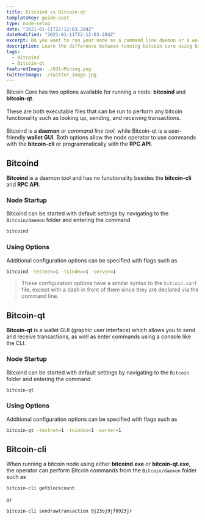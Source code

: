 ```yaml
---
title: Bitcoind vs Bitcoin-qt
templateKey: guide-post
type: node-setup
date: "2021-01-11T22:12:03.284Z"
dateModified: "2021-01-11T22:12:03.284Z"
excerpt: Do you want to run your node as a command line daemon or a wallet GUI?
description: Learn the difference between running bitcoin core using bitcoind and bitcoin-qt. Startup a daemon or wallet GUI.
tags:
  - Bitcoind
  - Bitcoin-qt
featuredImage: ./031-Mining.png
twitterImage: ./twitter_image.jpg
---
```


Bitcoin Core has two options available for running a node: **bitcoind** and **bitcoin-qt**.  
<br />
These are both executable files that can be run to perform any bitcoin functionality such as looking up, sending, and receiving transactions.  
<br />
Bitcoind is a **daemon** or *command line tool*, while Bitcoin-qt is a user-friendly **wallet GUI**. Both options allow the node operator to use commands with the **bitcoin-cli** or programmatically with the **RPC API**. 

## Bitcoind

**Bitcoind** is a daemon tool and has no functionality besides the **bitcoin-cli** and **RPC API**.
### Node Startup
Bitcoind can be started with default settings by navigating to the `Bitcoin/daemon` folder and entering the command
```bash
bitcoind
```

### Using Options
Additional configuration options can be specified with flags such as
```bash
bitcoind -testnet=1 -txindex=1 -server=1
```
> These configuration options have a similar syntax to the `bitcoin.conf` file, except with a dash in front of them since they are declared via the command line.

## Bitcoin-qt
**Bitcoin-qt** is a wallet GUI (graphic user interface) which allows you to send and receive transactions, as well as enter commands using a console like the CLI.

### Node Startup
Bitcoind can be started with default settings by navigating to the `Bitcoin` folder and entering the command
```bash
bitcoin-qt
```
### Using Options
Additional configuration options can be specified with flags such as
```bash
bitcoin-qt -testnet=1 -txindex=1 -server=1
```


## Bitcoin-cli
When running a bitcoin node using either **bitcoind.exe** or **bitcoin-qt.exe**, the operator can perform Bitcoin commands from the `Bitcoin/daemon` folder such as

```bash
bitcoin-cli getblockcount
```
or
```bash
bitcoin-cli sendrawtransaction 9j23oj9jf0923jr
```